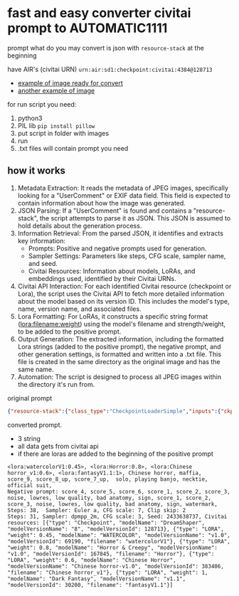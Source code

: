# fast and easy converter civitai prompt to AUTOMATIC1111

prompt what do you may convert is json with `resource-stack` at the beginning

have AIR's (civitai URN) `urn:air:sd1:checkpoint:civitai:4384@128713`

- [example of image ready for convert](https://civitai.com/images/21793336) 
- [another example of image](https://civitai.com/images/32155314)

for run script you need:
1. python3
2. PIL lib `pip install pillow`
3. put script in folder with images
4. run
5. .txt files will contain prompt you need

## how it works
1. Metadata Extraction: It reads the metadata of JPEG images, specifically looking for a "UserComment" or EXIF data field. This field is expected to contain information about how the image was generated.
2. JSON Parsing: If a "UserComment" is found and contains a "resource-stack", the script attempts to parse it as JSON. This JSON is assumed to hold details about the generation process.
3. Information Retrieval: From the parsed JSON, it identifies and extracts key information:
   - Prompts: Positive and negative prompts used for generation.
   - Sampler Settings: Parameters like steps, CFG scale, sampler name, and seed.
   - Civitai Resources: Information about models, LoRAs, and embeddings used, identified by their Civitai URNs.
4. Civitai API Interaction: For each identified Civitai resource (checkpoint or Lora), the script uses the Civitai API to fetch more detailed information about the model based on its version ID. This includes the model's type, name, version name, and associated files.
5. Lora Formatting: For LoRAs, it constructs a specific string format (<lora:filename:weight>) using the model's filename and strength/weight, to be added to the positive prompt.
6. Output Generation: The extracted information, including the formatted Lora strings (added to the positive prompt), the negative prompt, and other generation settings, is formatted and written into a .txt file. This file is created in the same directory as the original image and has the same name.
7. Automation: The script is designed to process all JPEG images within the directory it's run from.

original prompt
```json
{"resource-stack":{"class_type":"CheckpointLoaderSimple","inputs":{"ckpt_name":"urn:air:sd1:checkpoint:civitai:4384@128713"}},"resource-stack-1":{"class_type":"LoraLoader","inputs":{"lora_name":"urn:air:sd1:lora:civitai:64560@69190","strength_model":0.45,"strength_clip":1,"model":["resource-stack",0],"clip":["resource-stack",1]}},"resource-stack-2":{"class_type":"LoraLoader","inputs":{"lora_name":"urn:air:sd1:lora:civitai:150182@167845","strength_model":0.8,"strength_clip":1,"model":["resource-stack-1",0],"clip":["resource-stack-1",1]}},"resource-stack-3":{"class_type":"LoraLoader","inputs":{"lora_name":"urn:air:sd1:lora:civitai:342493@383406","strength_model":0.6,"strength_clip":1,"model":["resource-stack-2",0],"clip":["resource-stack-2",1]}},"resource-stack-4":{"class_type":"LoraLoader","inputs":{"lora_name":"urn:air:sd1:lora:civitai:24934@30200","strength_model":1,"strength_clip":1,"model":["resource-stack-3",0],"clip":["resource-stack-3",1]}},"6":{"class_type":"smZ CLIPTextEncode","inputs":{"text":"Chinese horror, maffia,  score_9, score_8_up, score_7_up,  solo, playing banjo, necktie, official suit,\n","parser":"A1111","text_g":"","text_l":"","ascore":2.5,"width":0,"height":0,"crop_w":0,"crop_h":0,"target_width":0,"target_height":0,"smZ_steps":1,"mean_normalization":true,"multi_conditioning":true,"use_old_emphasis_implementation":false,"with_SDXL":false,"clip":["resource-stack-4",1]},"_meta":{"title":"Positive"}},"7":{"class_type":"smZ CLIPTextEncode","inputs":{"text":"embedding:urn:air:sd1:embedding:civitai:99890@106916, score_4, score_5, score_6, score_1, score_2, score_3, noise, lowres, low quality, bad anatomy, sign, score_1, score_2, score_3, noise, lowres, low quality, bad anatomy, sign, watermark,\nSteps: 38,  Sampler: Euler a, CFG scale: 7, Clip skip: 2","parser":"A1111","text_g":"","text_l":"","ascore":2.5,"width":0,"height":0,"crop_w":0,"crop_h":0,"target_width":0,"target_height":0,"smZ_steps":1,"mean_normalization":true,"multi_conditioning":true,"use_old_emphasis_implementation":false,"with_SDXL":false,"clip":["resource-stack-4",1]},"_meta":{"title":"Negative"}},"17":{"class_type":"LoadImage","inputs":{"image":"https://orchestration.civitai.com/v2/consumer/blobs/BJF76XQDRD33DH453VWRQBJSJ0","upload":"image"},"_meta":{"title":"Image Load"}},"18":{"class_type":"VAEEncode","inputs":{"pixels":["17",0],"vae":["resource-stack",2]},"_meta":{"title":"VAE Encode"}},"11":{"class_type":"KSampler","inputs":{"sampler_name":"dpmpp_2m","scheduler":"karras","seed":2433638737,"steps":31,"cfg":3,"denoise":0.55,"model":["resource-stack-4",0],"positive":["6",0],"negative":["7",0],"latent_image":["18",0]},"_meta":{"title":"KSampler"}},"13":{"class_type":"VAEDecode","inputs":{"samples":["11",0],"vae":["resource-stack",2]},"_meta":{"title":"VAE Decode"}},"12":{"class_type":"SaveImage","inputs":{"filename_prefix":"ComfyUI","images":["13",0]},"_meta":{"title":"Save Image"}},"extra":{"airs":["urn:air:sd1:checkpoint:civitai:4384@128713","urn:air:sd1:lora:civitai:64560@69190","urn:air:sd1:lora:civitai:150182@167845","urn:air:sd1:lora:civitai:342493@383406","urn:air:sd1:lora:civitai:24934@30200","urn:air:sd1:embedding:civitai:99890@106916"]}}	
```

converted prompt. 
  - 3 string
  - all data gets from civitai api
  - if there are loras are added to the beginning of the positive prompt
```csv
<lora:watercolorV1:0.45>, <lora:Horror:0.8>, <lora:Chinese horror_v1:0.6>, <lora:fantasyV1.1:1>, Chinese horror, maffia,  score_9, score_8_up, score_7_up,  solo, playing banjo, necktie, official suit, 
Negative prompt: score_4, score_5, score_6, score_1, score_2, score_3, noise, lowres, low quality, bad anatomy, sign, score_1, score_2, score_3, noise, lowres, low quality, bad anatomy, sign, watermark, Steps: 38,  Sampler: Euler a, CFG scale: 7, Clip skip: 2
Steps: 31, Sampler: dpmpp_2m, CFG scale: 3, Seed: 2433638737, Civitai resources: [{"type": "Checkpoint", "modelName": "DreamShaper", "modelVersionName": "8", "modelVersionId": 128713}, {"type": "LORA", "weight": 0.45, "modelName": "WATERCOLOR", "modelVersionName": "v1.0", "modelVersionId": 69190, "filename": "watercolorV1"}, {"type": "LORA", "weight": 0.8, "modelName": "Horror & Creepy", "modelVersionName": "v1.0", "modelVersionId": 167845, "filename": "Horror"}, {"type": "LORA", "weight": 0.6, "modelName": "Chinese Horror", "modelVersionName": "Chinese horror-v1.0", "modelVersionId": 383406, "filename": "Chinese horror_v1"}, {"type": "LORA", "weight": 1, "modelName": "Dark Fantasy", "modelVersionName": "v1.1", "modelVersionId": 30200, "filename": "fantasyV1.1"}]
```
